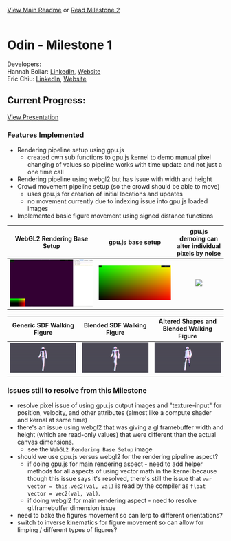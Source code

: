 [View Main Readme](./../README.md) or [Read Milestone 2](./Milestone2.md)
</br>
</br>
# Odin - Milestone 1
Developers:
</br> Hannah Bollar: [LinkedIn](https://www.linkedin.com/in/hannah-bollar/), [Website](http://hannahbollar.com/)
</br> Eric Chiu: [LinkedIn](https://www.linkedin.com/in/echiu1997/), [Website](http://www.erichiu.com/)

## Current Progress:

[View Presentation](./milestone-1/Milestone1_Presentation.pdf)

### Features Implemented

- Rendering pipeline setup using gpu.js
	- created own sub functions to gpu.js kernel to demo manual pixel changing of values so pipeline works with time update and not just a one time call
- Rendering pipeline using webgl2 but has issue with width and height
- Crowd movement pipeline setup (so the crowd should be able to move)
	- uses gpu.js for creation of initial locations and updates
	- no movement currently due to indexing issue into gpu.js loaded images
- Implemented basic figure movement using signed distance functions

WebGL2 Rendering Base Setup | gpu.js base setup | gpu.js demoing can alter individual pixels by noise
:-------------------------:|:-------------------------:|:-------------------------:
![](./milestone-1/webgl2test.png)| ![](./milestone-1/gpujsfirstvis.png)| ![](./milestone-1/pixelchangedemo.png)

Generic SDF Walking Figure | Blended SDF Walking Figure | Altered Shapes and Blended Walking Figure
:-------------------------:|:-------------------------:|:-------------------------:
![](./milestone-1/sdf-no-blend.gif)| ![](./milestone-1/sdf-blend.gif)| ![](./milestone-1/sdf-fat.gif)


### Issues still to resolve from this Milestone

- resolve pixel issue of using gpu.js output images and "texture-input" for position, velocity, and other attributes (almost like a compute shader and kernal at same time)
- there's an issue using webgl2 that was giving a gl framebuffer width and height (which are read-only values) that were different than the actual canvas dimensions.
	- see the `WebGL2 Rendering Base Setup` image
- should we use gpu.js versus webgl2 for the rendering pipeline aspect?
	- if doing gpu.js for main rendering aspect - need to add helper methods for all aspects of using vector math in the kernel because though this issue says it's resolved, there's still the issue that `var vector = this.vec2(val, val)` is read by the compiler as `float vector = vec2(val, val)`.
	- if doing webgl2 for main rendering aspect - need to resolve gl.framebuffer dimension issue
- need to bake the figures movement so can lerp to different orientations?
- switch to inverse kinematics for figure movement so can allow for limping / different types of figures?